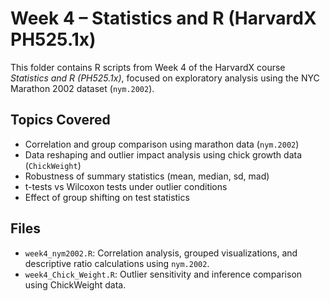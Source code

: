 # Week 4 – Statistics and R (HarvardX PH525.1x)

This folder contains R scripts from Week 4 of the HarvardX course *Statistics and R (PH525.1x)*, focused on exploratory analysis using the NYC Marathon 2002 dataset (`nym.2002`).

## Topics Covered

- Correlation and group comparison using marathon data (`nym.2002`)
- Data reshaping and outlier impact analysis using chick growth data (`ChickWeight`)
- Robustness of summary statistics (mean, median, sd, mad)
- t-tests vs Wilcoxon tests under outlier conditions
- Effect of group shifting on test statistics

## Files

- `week4_nym2002.R`: Correlation analysis, grouped visualizations, and descriptive ratio calculations using `nym.2002`.
- `week4_Chick_Weight.R`: Outlier sensitivity and inference comparison using ChickWeight data.
